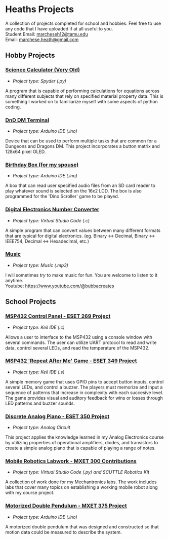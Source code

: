 # Heaths Projects

A collection of projects completed for school and hobbies. Feel free to use any code that I have uploaded if at all useful to you.
<br/>Student Email: marcheseh12@tamu.edu
<br/>Email: marchese.heath@gmail.com

## Hobby Projects

### [Science Calculator (Very Old)](../main/Science_Calculator)

* *Project type: Spyder (.py)*

A program that is capable of performing calculations for equations across many different subjects that rely on specified material property data. This is something I worked on to familiarize myself with some aspects of python coding.

### [DnD DM Terminal](../main/DnD_Terminal)

* *Project type: Arduino IDE (.ino)*

Device that can be used to perform multiple tasks that are common for a Dungeons and Dragons DM. This project incorporates a button matrix and 128x64 pixel OLED.

### [Birthday Box (for my spouse)](../main/Birthday_Box)

* *Project type: Arduino IDE (.ino)*

A box that can read user specified audio files from an SD card reader to play whatever sound is selected on the 16x2 LCD. The box is also programmed for the 'Dino Scroller' game to be played.

### [Digital Electronics Number Converter](../main/Digital_Converter)

* *Project type: Virtual Studio Code (.c)*

A simple program that can convert values between many different formats that are typical for digital electronics. (eg. Binary <-> Decimal, Binary <-> IEEE754, Decimal <-> Hexadecimal, etc.)

### [Music](../main/Music)

* *Project type: Music (.mp3)*

I will sometimes *try* to make music for fun. You are welcome to listen to it anytime.
<br/>Youtube: https://www.youtube.com/@bubbacreates

## School Projects

### [MSP432 Control Panel - ESET 269 Project](../main/ESET_269_Project)

* *Project type: Keil IDE (.c)*

Allows a user to interface to the MSP432 using a console window with several commands. The user can utilize UART protocol to read and write data, control several LEDs, and read the temperature of the MSP432.

### [MSP432 'Repeat After Me' Game - ESET 349 Project](../main/ESET_349_Project)

* *Project type: Keil IDE (.s)*

A simple memory game that uses GPIO pins to accept button inputs, control several LEDs, and control a buzzer. The players must memorize and input a sequence of patterns that increase in complexity with each succesive level. The game provides visual and auditory feedback for wins or losses through LED patterns and buzzer sounds.

### [Discrete Analog Piano - ESET 350 Project](../main/ESET_350_Project)

* *Project type: Analog Circuit*

This project applies the knowledge learned in my Analog Electronics course by utilizing properties of operational amplifiers, diodes, and transistors to create a simple analog piano that is capable of playing a range of notes.

### [Mobile Robotics Labwork - MXET 300 Contributions](../main/MXET_300)

* *Project type: Virtual Studio Code (.py) and SCUTTLE Robotics Kit*

A collection of work done for my Mechantronics labs. The work includes labs that cover many topics on establishing a working mobile robot along with my course project.

### [Motorized Double Pendulum - MXET 375 Project](../main/MXET_375_Project)

* *Project type: Arduino IDE (.ino)*

A motorized double pendulum that was designed and constructed so that motion data could be measured to describe the system.